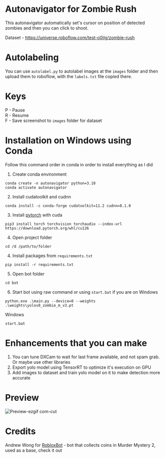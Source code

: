 # Autonavigator for Zombie Rush

This autonavigator automatically set's cursor on position of detected zombies and then you can click to shoot.

Dataset - https://universe.roboflow.com/test-o0ilg/zombie-rush

# Autolabeling
You can use `autolabel.py` to autolabel images at the `images` folder and then upload them to roboflow, with the `labels.txt` file copied there.

# Keys
P - Pause\
R - Resume\
F - Save screenshot to `images` folder for dataset

# Installation on Windows using Conda
Follow this command order in conda in order to install everything as I did
1) Create conda environment
```
conda create -n autonavigator python=3.10
conda activate autonavigator
```
2) Install cudatoolkit and cudnn
```
conda install -c conda-forge cudatoolkit=11.2 cudnn=8.1.0
```
3) Install [pytorch](https://pytorch.org/get-started/locally/) with cuda
```
pip3 install torch torchvision torchaudio --index-url https://download.pytorch.org/whl/cu126
```
4) Open project folder
```
cd /d /path/to/folder
```
4) Install packages from `requirements.txt`
```
pip install -r requirements.txt
```
5) Open bot folder
```
cd bot
```
6) Start bot using raw command or using `start.bat` if you are on Windows
```
python.exe .\main.py --device=0 --weights .\weights\yolov8_zombie_m_v3.pt
```
  Windows
```
start.bat
```

# Enhancements that you can make
1) You can tune DXCam to wait for last frame available, and not spam grab. Or maybe use other libraries
2) Export yolo model using TensorRT to optimize it's execution on GPU
3) Add images to dataset and train yolo model on it to make detection more accurate

# Preview
![Preview-ezgif com-cut](https://github.com/user-attachments/assets/5745341b-e7fb-448e-ba9f-a289b229d475)

# Credits
Andrew Wong for [RobloxBot](https://github.com/andrewssdd/RobloxBot) - bot that collects coins in Murder Mystery 2, used as a base, check it out
